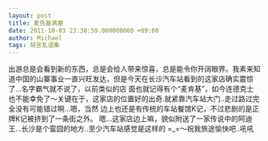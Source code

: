 ```yaml
---
layout: post
title: 麦克基满塞
date: 2011-10-03 23:38:59.000000000 +09:00
author: Michael
tags: 胡言乱语集
---
```

出游总是会看到新的东西，总是会给人带来惊喜，总是能令你开阔眼界。我素来知道中国的山寨事业一直兴旺发达，但是今天在长沙汽车站看到的这家店确实震惊了...名字霸气就不说了，以前类似的<!--more-->店 面也就记得有个“麦肯基”，如今连德克士也不能幸免了～关键在于，这家店的位置好的出奇.就紧靠汽车站大门..走过路过完全没有可能错过啊...嗯，当然 边上也还是有传统的车站餐馆K记，不过悲剧的是正牌K记被挤到了一条街之外。 嗯...这家店边上嘛，貌似附送了一家传说中的阿迪王...长沙是个蛮囧的地方..至少汽车站感觉是这样的 =_=～祝我旅途愉快吧..吼吼
